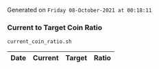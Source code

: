 Generated on `Friday 08-October-2021 at 00:18:11`

### Current to Target Coin Ratio
`current_coin_ratio.sh`

Date|Current|Target|Ratio
---|---|---|---

